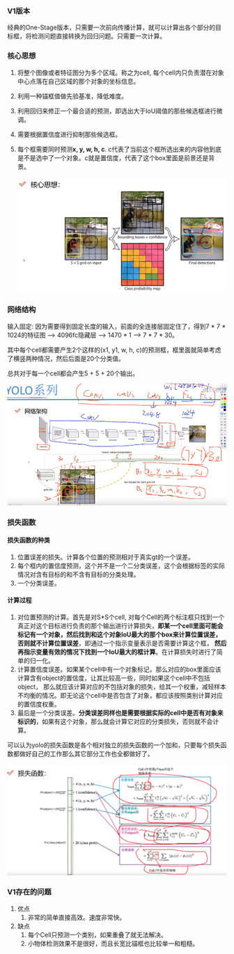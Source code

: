 ### V1版本

经典的One-Stage版本，只需要一次前向传播计算，就可以计算出各个部分的目标框，将检测问题直接转换为回归问题。只需要一次计算。

### 核心思想

1. 将整个图像或者特征图分为多个区域。称之为cell, 每个cell内只负责潜在对象中心点落在自己区域的那个对象的坐标信息。

2. 利用一种锚框值做先验基准，降低难度。

3. 利用回归来修正一个最合适的预测，即选出大于IoU阈值的那些候选框进行微调。

4. 需要根据置信度进行抑制那些候选框。

5. 每个框需要同时预测**x, y, w, h, c**. c代表了当前这个框所选出来的内容他到底是不是选中了一个对象。c就是置信度，代表了这个box里面是前景还是背景。

   ![Pipeline](../imgs/yolos/v1/yolov1.png)

### 网络结构

输入固定: 因为需要得到固定长度的输入，前面的全连接层固定住了，得到7 * 7 * 1024的特征图 --> 4096fc隐藏层 --> 1470 * 1 --> 7 * 7 * 30。

其中每个cell都需要产生2个这样的(x1, y1, w, h, c)的预测框，框里面就简单考虑了横竖两种情况，然后后面是20个分类值。

总共对于每一个cell都会产生5 + 5 + 20个输出。

![FrameWork](../imgs/yolos/v1/framework.png)

### 损失函数

#### 损失函数的种类

1. 位置误差的损失。计算各个位置的预测相对于真实gt的一个误差。
2. 每个框内的置信度预测，这个并不是一个二分类误差，这个会根据标签的实际情况对含有目标的和不含有目标的分类处理。
3. 一个分类误差。

#### 计算过程

1. 对位置预测的计算。首先是对S*S个cell, 对每个Cell的两个标注框只找到一个真正对这个目标进行负责的那个输出进行计算损失，**即某一个cell里面可能会标记有一个对象，然后找到和这个对象IoU最大的那个box来计算位置误差，否则就不计算位置误差**，即通过一个指示变量表示是否需要计算这个框， **然后再指示变量有效的情况下找到一个IoU最大的框计算**。在计算损失时进行了简单的归一化。
2. 计算置信度误差。如果某个cell中有一个对象标记，那么对应的box里面应该计算含有object的置信度，让其比较高一些，同时如果这个cell中不包括object， 那么就应该计算对应的不包括对象的损失，给其一个权重，减轻样本不均衡的情况。即无论这个cell中是否包含了对象，都应该按照类别计算对应的置信度权重。
3. 最后是一个分类误差。**分类误差同样也是需要根据实际的cell中是否有对象来标识的**，如果有这个对象，那么就会计算它对应的分类损失，否则就不会计算。

可以认为yolo的损失函数是各个相对独立的损失函数的一个加和，只要每个损失函数都做好自己的工作那么其它部分工作也全都做好了。

![Loss](../imgs/yolos/v1/loss.png)

### V1存在的问题

1. 优点
   1. 非常的简单直接高效。速度非常快。
2. 缺点
   1. 每个Cell只预测一个类别，如果重叠了就无法解决。
   2. 小物体检测效果不是很好，而且长宽比锚框也比较单一和粗糙。